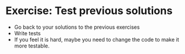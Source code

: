 # Exercise: Test previous solutions

* Go back to your solutions to the previous exercises
* Write tests
* If you feel it is hard, maybe you need to change the code to make it more testable.



